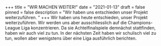 +++
title = "WIR MACHEN WEITER!"
date = "2021-01-13"
draft = false
pinned = false
description = "Wir haben uns entschieden unser Projekt weiterzuführen. "
+++
Wir haben uns heute entschieden, unser Projekt weiterzuführen. Wir werden uns aber ausschliesslich auf die Champions-League Liga konzentrieren. Da sie Achtelfinalspiele demnächst stattfinden, haben wir auch viel zu tun. In der nächsten Zeit haben wir schulisch viel zu tun, wollen aber wenigstens über eine Liga ausführlich berichten.